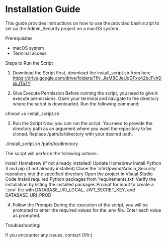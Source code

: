 # Installation Guide


This guide provides instructions on how to use the provided bash script to set up the Admin_Security project on a macOS system.

Prerequisites
* macOS system
* Terminal access


Steps to Run the Script
1. Download the Script
First, download the install_script.sh from here https://drive.google.com/drive/folders/11N_JisMBCJeUqDFxx42bJFvhDskJTa7Y

2. Give Execute Permission
Before running the script, you need to give it execute permissions. Open your terminal and navigate to the directory where the script is downloaded. Run the following command:

chmod +x install_script.sh

3. Run the Script
Now, you can run the script. You need to provide the directory path as an argument where you want the repository to be cloned. Replace /path/to/directory with your desired path.

./install_script.sh /path/to/directory


The script will perform the following actions:

Install Homebrew (if not already installed)
Update Homebrew
Install Python 3 and pip (if not already installed)
Clone the 'ofirUpwind/Admin_Security' repository into the specified directory
Open the project in Visual Studio Code
Install required Python packages from 'requirements.txt'
Verify the installation by listing the installed packages
Prompt for input to create a '.env' file with DATABASE_URI_LOCAL, JWT_SECRET_KEY, and DATABASE_URI_PROD

4. Follow the Prompts
During the execution of the script, you will be prompted to enter the required values for the .env file. Enter each value as prompted.


Troubleshooting:

If you encounter any issues, contact Ofir:)
